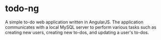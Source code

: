 # todo-ng
A simple to-do web application written in AngularJS. The application communicates with a local MySQL server to perform various tasks such as creating new users, creating new to-dos, and updating a user's to-dos. 
